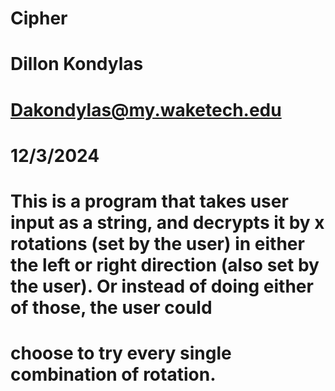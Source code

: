 # Cipher
# 
# Dillon Kondylas
# Dakondylas@my.waketech.edu
# 12/3/2024
#
# This is a program that takes user input as a string, and decrypts it by x rotations (set by the user) in either the left or right direction (also set by the user). Or instead of doing either of those, the user could
# choose to try every single combination of rotation.
# 
